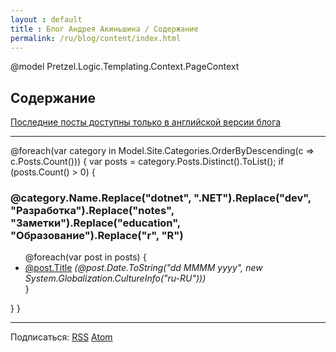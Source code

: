 ```yaml
---
layout : default
title : Блог Андрея Акиньшина / Содержание
permalink: /ru/blog/content/index.html
---
```

@model Pretzel.Logic.Templating.Context.PageContext

<h2>Содержание</h2>
<div>
<p><a href="/en/blog/content/">Последние посты доступны только в английской версии блога</a></p>
<hr />
@foreach(var category in Model.Site.Categories.OrderByDescending(c => c.Posts.Count()))
{
    var posts = category.Posts.Distinct().ToList();
    if (posts.Count() > 0)
    {
        <h3 id="@category.Name">@category.Name.Replace("dotnet", ".NET").Replace("dev", "Разработка").Replace("notes", "Заметки").Replace("education", "Образование").Replace("r", "R")</h3>
        <ul>
        @foreach(var post in posts)
        {
            <li><a href='@post.Url.Replace("index.html", "")'>@post.Title</a> <i>(@post.Date.ToString("dd MMMM yyyy", new System.Globalization.CultureInfo("ru-RU")))</i></li>
        }
        </ul>
    }
}
</div>
<hr />
<p>Подписаться: <a href="/ru/rss.xml">RSS</a> <a href="/ru/atom.xml">Atom</a></p>